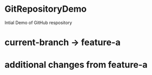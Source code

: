 # GitRepositoryDemo

Intial Demo of GitHub respository

# current-branch -> feature-a

# additional changes from feature-a